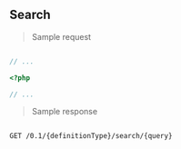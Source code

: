 ## Search

> Sample request

```shell

```

```javascript
// ...
```

```php
<?php

// ...
```

> Sample response

```json

```

`GET /0.1/{definitionType}/search/{query}`
